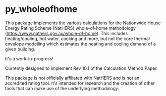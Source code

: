 # py_wholeofhome

This package implements the various calculations for the Nationwide House Energy Rating Scheme (NatHERS) whole-of-home methodology (https://www.nathers.gov.au/whole-of-home). This includes heating/cooling, hot water, cooking and more, but not the core thermal envelope modelling which estimates the heating and cooling demand of a given building.

It's a work-in-progress!

Currently designed to implement Rev 10.1 of the Calculation Method Paper.



This package is not officially affiliated with NatHERS and is not an accredited rating tool. It's intended for research and the creation of other tools that can make use of the underlying methodology.

